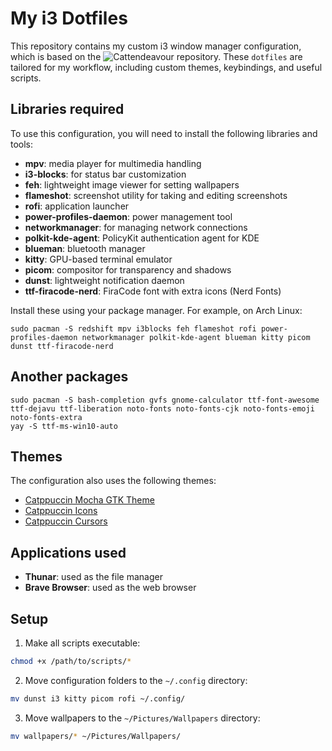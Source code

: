 # My i3 Dotfiles

This repository contains my custom i3 window manager configuration, which is based on the ![Cattendeavour](https://github.com/jifuwater/Cattendeavour) repository. These `dotfiles` are tailored for my workflow, including custom themes, keybindings, and useful scripts.

## Libraries required

To use this configuration, you will need to install the following libraries and tools:

* **mpv**: media player for multimedia handling
* **i3-blocks**: for status bar customization
* **feh**: lightweight image viewer for setting wallpapers
* **flameshot**: screenshot utility for taking and editing screenshots
* **rofi**: application launcher
* **power-profiles-daemon**: power management tool
* **networkmanager**: for managing network connections
* **polkit-kde-agent**: PolicyKit authentication agent for KDE
* **blueman**: bluetooth manager
* **kitty**: GPU-based terminal emulator
* **picom**: compositor for transparency and shadows
* **dunst**: lightweight notification daemon
* **ttf-firacode-nerd**: FiraCode font with extra icons (Nerd Fonts)

Install these using your package manager. For example, on Arch Linux:
```
sudo pacman -S redshift mpv i3blocks feh flameshot rofi power-profiles-daemon networkmanager polkit-kde-agent blueman kitty picom dunst ttf-firacode-nerd
```

## Another packages

```
sudo pacman -S bash-completion gvfs gnome-calculator ttf-font-awesome ttf-dejavu ttf-liberation noto-fonts noto-fonts-cjk noto-fonts-emoji noto-fonts-extra
yay -S ttf-ms-win10-auto
```

## Themes

The configuration also uses the following themes:

* [Catppuccin Mocha GTK Theme](https://aur.archlinux.org/packages/catppuccin-gtk-theme-mocha)
* [Catppuccin Icons](https://github.com/ljmill/catppuccin-icons)
* [Catppuccin Cursors](https://github.com/catppuccin/cursors)

## Applications used

* **Thunar**: used as the file manager
* **Brave Browser**: used as the web browser

## Setup

1. Make all scripts executable:
```sh
chmod +x /path/to/scripts/*
```

2. Move configuration folders to the `~/.config` directory:
```sh
mv dunst i3 kitty picom rofi ~/.config/
```

3. Move wallpapers to the `~/Pictures/Wallpapers` directory:
```sh
mv wallpapers/* ~/Pictures/Wallpapers/
```
